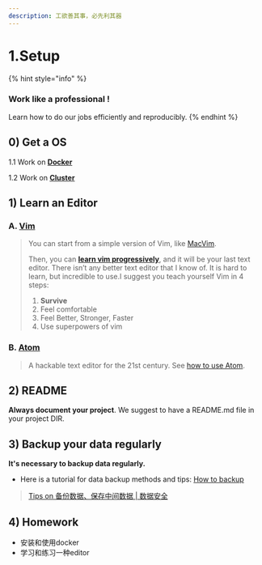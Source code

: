 ```yaml
---
description: 工欲善其事，必先利其器
---
```


# 1.Setup

{% hint style="info" %}
### Work like a professional !

Learn how to do our jobs efficiently and reproducibly.
{% endhint %}

## 0\) Get a OS

1.1 Work on [**Docker**](1.1.docker.md)

1.2 Work on [**Cluster**](1.2-cluster.md)

## 1\) Learn an Editor

### A. [Vim](http://www.vim.org/) 

> You can start from a simple version of Vim, like [MacVim](https://www.vim.org/download.php#mac).
>
> Then, you can [**learn vim progressively**](http://yannesposito.com/Scratch/en/blog/Learn-Vim-Progressively/), and it will be your last text editor. There isn’t any better text editor that I know of. It is hard to learn, but incredible to use.I suggest you teach yourself Vim in 4 steps:
>
> 1. **Survive**
> 2. Feel comfortable
> 3. Feel Better, Stronger, Faster
> 4. Use superpowers of vim

### B. [Atom](https://github.com/atom) 

> A hackable text editor for the 21st century. See [how to use Atom](https://www.evernote.com/l/ABJeb9FdBc1BC6AZSgWh4Ujc_StdcFYl-kw).

## 2\) README

**Always document your project**. We suggest to have a README.md file in your project DIR.

## 3\)  Backup your data regularly

**It's necessary to backup data regularly.** 

* Here is a tutorial for data backup methods and tips: [How to backup](../../appendix/appendix-iii.-how-to-backup.md)

> [Tips on 备份数据、保存中间数据 \| 数据安全](https://www.evernote.com/l/ABLaXPPQIg1FM5Kgl1AoLqLj67CR1Cv44ws)

## 4\) Homework

* 安装和使用docker
* 学习和练习一种editor
